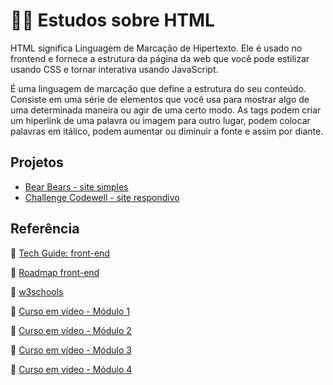 # :technologist: Estudos sobre HTML

HTML significa Linguagem de Marcação de Hipertexto. Ele é usado no frontend e fornece a estrutura da página da web que você pode estilizar usando CSS e tornar interativa usando JavaScript.

É uma linguagem de marcação que define a estrutura do seu conteúdo. Consiste em uma série de elementos que você usa para mostrar algo de uma determinada maneira ou agir de uma certo modo. As tags podem criar um hiperlink de uma palavra ou imagem para outro lugar, podem colocar palavras em itálico, podem aumentar ou diminuir a fonte e assim por diante.

## Projetos
- [Bear Bears - site simples](https://userdajheni.github.io/estudos-html/projetos/projeto1/main.html)
- [Challenge Codewell - site respondivo](https://userdajheni.github.io/estudos-html/projetos/projeto2/index.html)

## Referência

:diamond_shape_with_a_dot_inside: [Tech Guide: front-end](https://techguide.sh/pt-BR/path/front-end/html-fundamentals/)

:diamond_shape_with_a_dot_inside: [Roadmap front-end](https://roadmap.sh/frontend)

:diamond_shape_with_a_dot_inside: [w3schools](https://www.w3schools.com/)

:diamond_shape_with_a_dot_inside: [Curso em vídeo - Módulo 1](https://www.cursoemvideo.com/curso/html5-css3-modulo1/)

:diamond_shape_with_a_dot_inside: [Curso em vídeo - Módulo 2](https://www.cursoemvideo.com/curso/curso-html5-e-css3-modulo-2-de-5-40-horas/)

:diamond_shape_with_a_dot_inside: [Curso em vídeo - Módulo 3](https://www.cursoemvideo.com/curso/curso-html5-e-css3-modulo-3-de-5-40-horas/)

:diamond_shape_with_a_dot_inside: [Curso em vídeo - Módulo 4](https://www.cursoemvideo.com/curso/curso-html5-e-css3-modulo-4-de-5-40-horas/)
